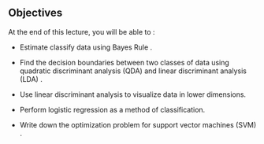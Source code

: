 ## Objectives

At the end of this lecture, you will be able to :

- Estimate classify data using Bayes Rule .

- Find the decision boundaries between two classes of data using quadratic discriminant analysis (QDA) and linear discriminant analysis (LDA) .

- Use linear discriminant analysis to visualize data in lower dimensions.

- Perform logistic regression as a method of classification.

- Write down the optimization problem for support vector machines (SVM) .